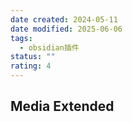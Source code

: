 ```yaml
---
date created: 2024-05-11
date modified: 2025-06-06
tags:
  - obsidian插件
status: ""
rating: 4
---
```


## Media Extended
